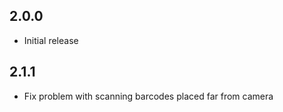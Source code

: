 ## 2.0.0

* Initial release

## 2.1.1
 
 * Fix problem with scanning barcodes placed far from camera 
